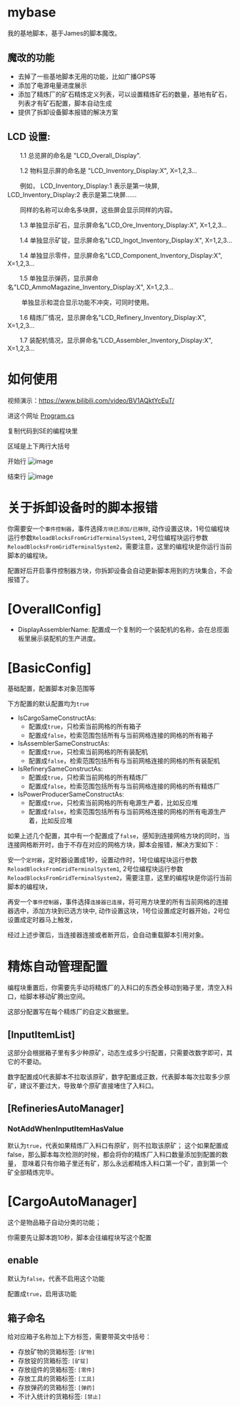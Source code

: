 ﻿# mybase

我的基地脚本，基于James的脚本魔改。

## 魔改的功能

- 去掉了一些基地脚本无用的功能，比如广播GPS等
- 添加了电源电量进度展示
- 添加了精炼厂的矿石精炼定义列表，可以设置精炼矿石的数量，基地有矿石，列表才有矿石配置，脚本自动生成
- 提供了拆卸设备脚本报错的解决方案


## LCD 设置:

　　1.1 总览屏的命名是 "LCD_Overall_Display".

　　1.2 物料显示屏的命名是 "LCD_Inventory_Display:X", X=1,2,3...

　　例如， LCD_Inventory_Display:1 表示是第一块屏, LCD_Inventory_Display:2 表示是第二块屏……

　　同样的名称可以命名多块屏，这些屏会显示同样的内容。

       1.3 单独显示矿石，显示屏命名”LCD_Ore_Inventory_Display:X", X=1,2,3...

       1.4 单独显示矿锭，显示屏命名"LCD_Ingot_Inventory_Display:X", X=1,2,3...

       1.4 单独显示零件，显示屏命名"LCD_Component_Inventory_Display:X", X=1,2,3...

       1.5 单独显示弹药，显示屏命名"LCD_AmmoMagazine_Inventory_Display:X", X=1,2,3...



        单独显示和混合显示功能不冲突，可同时使用。



       1.6 精炼厂情况，显示屏命名"LCD_Refinery_Inventory_Display:X", X=1,2,3...

       1.7 装配机情况，显示屏命名"LCD_Assembler_Inventory_Display:X", X=1,2,3...


# 如何使用

视频演示：<https://www.bilibili.com/video/BV1AQktYcEuT/>

进这个网址 [Program.cs](Program.cs)

复制代码到SE的编程块里

区域是上下两行大括号

开始行
![image](https://github.com/se-scripts/inventory-graphic/assets/46225881/c9da6269-6c71-4e49-b25e-9e928ebe86c4)

结束行
![image](https://github.com/se-scripts/inventory-graphic/assets/46225881/6740f7e2-f7e6-4f36-ab58-08f4d856180e)


# 关于拆卸设备时的脚本报错

你需要安一个`事件控制器`，事件选择`方块已添加/已移除`, 动作设置这块，1号位编程块运行参数`ReloadBlocksFromGridTerminalSystem1`, 2号位编程块运行参数`ReloadBlocksFromGridTerminalSystem2`，需要注意，这里的编程块是你运行当前脚本的编程块。

配置好后开启事件控制器方块，你拆卸设备会自动更新脚本用到的方块集合，不会报错了。

# [OverallConfig]

- DisplayAssemblerName: 配置成一个复制的一个装配机的名称，会在总揽面板里展示装配机的生产进度。

# [BasicConfig]

基础配置，配置脚本对象范围等

下方配置的默认配置均为``true``

- IsCargoSameConstructAs: 
	- 配置成`true`，只检索当前网格的所有箱子
	- 配置成`false`，检索范围包括所有与当前网格连接的网格的所有箱子
- IsAssemblerSameConstructAs: 
	- 配置成`true`，只检索当前网格的所有装配机
	- 配置成`false`，检索范围包括所有与当前网格连接的网格的所有装配机
- IsRefinerySameConstructAs: 
	- 配置成`true`，只检索当前网格的所有精炼厂
	- 配置成`false`，检索范围包括所有与当前网格连接的网格的所有精炼厂
- IsPowerProducerSameConstructAs: 
	- 配置成`true`，只检索当前网格的所有电源生产着，比如反应堆
	- 配置成`false`，检索范围包括所有与当前网格连接的网格的所有电源生产着，比如反应堆

如果上述几个配置，其中有一个配置成了`false`，感知到连接网格方块的同时，当连接网格断开时，由于不存在对应的网格方块，脚本会报错，解决方案如下：

安一个`定时器`，定时器设置成1秒，设置动作时，1号位编程块运行参数`ReloadBlocksFromGridTerminalSystem1`, 2号位编程块运行参数`ReloadBlocksFromGridTerminalSystem2`，需要注意，这里的编程块是你运行当前脚本的编程块，

再安一个`事件控制器`，事件选择`连接器已连接`，将可用方块里的所有当前网格的连接器选中，添加方块到已选方块中, 动作设置这块，1号位设置成定时器开始，2号位设置成定时器马上触发，

经过上述步骤后，当连接器连接或者断开后，会自动重载脚本引用对象。

# 精炼自动管理配置

编程块重置后，你需要先手动将精炼厂的入料口的东西全移动到箱子里，清空入料口，给脚本移动矿腾出空间。

这部分配置写在每个精炼厂的自定义数据里。

## [InputItemList]
这部分会根据箱子里有多少种原矿，动态生成多少行配置，只需要改数字即可，其它的不要动。

数字配置成0代表脚本不拉取该原矿，数字配置成正数，代表脚本每次拉取多少原矿，建议不要过大，导致单个原矿直接堵住了入料口。


## [RefineriesAutoManager]

### NotAddWhenInputItemHasValue
默认为`true`，代表如果精炼厂入料口有原矿，则不拉取该原矿；
这个如果配置成false，那么脚本每次检测的时候，都会将你的精炼厂入料口数量添加到配置的数量，
意味着只有你箱子里还有矿，那么永远都精炼入料口第一个矿，直到第一个矿全部精炼完毕。

# [CargoAutoManager]
这个是物品箱子自动分类的功能；

你需要先让脚本跑10秒，脚本会往编程块写这个配置

## enable
默认为`false`，代表不启用这个功能

配置成`true`，启用该功能


## 箱子命名

给对应箱子名称加上下方标签，需要带英文中括号：

- 存放矿物的货箱标签: `[矿物]`
- 存放锭的货箱标签: `[矿锭]`
- 存放组件的货箱标签: `[零件]`
- 存放工具的货箱标签: `[工具]`
- 存放弹药的货箱标签: `[弹药]`
- 不计入统计的货箱标签: `[禁止]`





